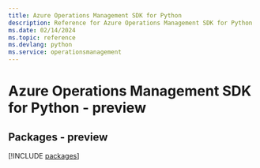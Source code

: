 ```yaml
---
title: Azure Operations Management SDK for Python
description: Reference for Azure Operations Management SDK for Python
ms.date: 02/14/2024
ms.topic: reference
ms.devlang: python
ms.service: operationsmanagement
---
```

# Azure Operations Management SDK for Python - preview
## Packages - preview
[!INCLUDE [packages](operations-management-index.md)]